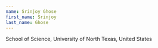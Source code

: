 ```yaml
---
name: Srinjoy Ghose
first_name: Srinjoy
last_name: Ghose
---
```

School of Science, University of North Texas, United States
